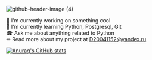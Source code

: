 ![github-header-image (4)](https://github.com/D20041152/D20041152/assets/75932721/23210b34-dcf8-4796-b4bd-c5079a4096c8)

🎨 I'm currently working on something cool  
🌱 I'm currently learning Python, Postgresql, Git  
☎ Ask me about anything related to Python  
✏ Read more about my project at D20041152@yandex.ru  

[![Anurag's GitHub stats](https://github-readme-stats.vercel.app/api?username=anuraghazra)](https://github.com/anuraghazra/github-readme-stats)
